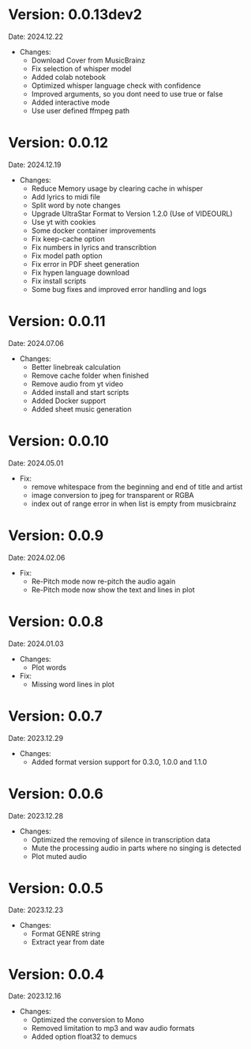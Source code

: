 # Version: 0.0.13dev2
Date: 2024.12.22
- Changes:
  - Download Cover from MusicBrainz
  - Fix selection of whisper model
  - Added colab notebook
  - Optimized whisper language check with confidence
  - Improved arguments, so you dont need to use true or false
  - Added interactive mode
  - Use user defined ffmpeg path

# Version: 0.0.12
Date: 2024.12.19
- Changes:
  - Reduce Memory usage by clearing cache in whisper
  - Add lyrics to midi file
  - Split word by note changes
  - Upgrade UltraStar Format to Version 1.2.0 (Use of VIDEOURL)
  - Use yt with cookies
  - Some docker container improvements
  - Fix keep-cache option
  - Fix numbers in lyrics and transcribtion
  - Fix model path option
  - Fix error in PDF sheet generation
  - Fix hypen language download
  - Fix install scripts
  - Some bug fixes and improved error handling and logs

# Version: 0.0.11
Date: 2024.07.06
- Changes:
  - Better linebreak calculation
  - Remove cache folder when finished
  - Remove audio from yt video
  - Added install and start scripts
  - Added Docker support
  - Added sheet music generation

# Version: 0.0.10
Date: 2024.05.01
- Fix:
  - remove whitespace from the beginning and end of title and artist
  - image conversion to jpeg for transparent or RGBA
  - index out of range error in when list is empty from musicbrainz

# Version: 0.0.9
Date: 2024.02.06
- Fix:
  - Re-Pitch mode now re-pitch the audio again
  - Re-Pitch mode now show the text and lines in plot

# Version: 0.0.8
Date: 2024.01.03
- Changes:
  - Plot words
- Fix:
  - Missing word lines in plot

# Version: 0.0.7
Date: 2023.12.29
- Changes:
  - Added format version support for 0.3.0, 1.0.0 and 1.1.0

# Version: 0.0.6
Date: 2023.12.28
- Changes:
  - Optimized the removing of silence in transcription data
  - Mute the processing audio in parts where no singing is detected
  - Plot muted audio

# Version: 0.0.5
Date: 2023.12.23
- Changes:
  - Format GENRE string
  - Extract year from date

# Version: 0.0.4
Date: 2023.12.16
- Changes:
  - Optimized the conversion to Mono
  - Removed limitation to mp3 and wav audio formats
  - Added option float32 to demucs
